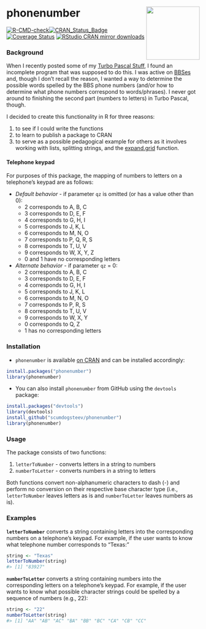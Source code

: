 
<!-- README.md is generated from README.Rmd. Please edit that file -->

# phonenumber <img src="../logo.png" align="right" height="139" />

<!-- badges: start -->

[![R-CMD-check](https://github.com/scumdogsteev/phonenumber/workflows/R-CMD-check/badge.svg)](https://github.com/scumdogsteev/phonenumber/actions)[![CRAN\_Status\_Badge](https://www.r-pkg.org/badges/version/phonenumber)](https://cran.r-project.org/package=phonenumber)
[![Coverage
Status](https://coveralls.io/repos/scumdogsteev/phonenumber/badge.svg?branch=master&service=github)](https://coveralls.io/github/scumdogsteev/phonenumber?branch=master)
[![RStudio CRAN mirror
downloads](https://cranlogs.r-pkg.org/badges/grand-total/phonenumber)](https://cran.rstudio.com/package=phonenumber)
<!-- badges: end -->

### Background

When I recently posted some of my [Turbo Pascal
Stuff](https://stevemyles.site/blog/2015/06/19/turbo-pascal-stuff/), I
found an incomplete program that was supposed to do this. I was active
on [BBSes](https://en.wikipedia.org/wiki/Bulletin_board_system) and,
though I don’t recall the reason, I wanted a way to determine the
possible words spelled by the BBS phone numbers (and/or how to determine
what phone numbers correspond to words/phrases). I never got around to
finishing the second part (numbers to letters) in Turbo Pascal, though.

I decided to create this functionality in R for three reasons:

1.  to see if I could write the functions
2.  to learn to publish a package to CRAN
3.  to serve as a possible pedagogical example for others as it involves
    working with lists, splitting strings, and the
    [expand.grid](https://stat.ethz.ch/R-manual/R-devel/library/base/html/expand.grid.html)
    function.

#### Telephone keypad

For purposes of this package, the mapping of numbers to letters on a
telephone’s keypad are as follows:

-   *Default behavior* - if parameter `qz` is omitted (or has a value
    other than 0):
    -   2 corresponds to A, B, C
    -   3 corresponds to D, E, F
    -   4 corresponds to G, H, I
    -   5 corresponds to J, K, L
    -   6 corresponds to M, N, O
    -   7 corresponds to P, Q, R, S
    -   8 corresponds to T, U, V
    -   9 corresponds to W, X, Y, Z
    -   0 and 1 have no corresponding letters
-   *Alternate behavior* - if parameter `qz` = 0:
    -   2 corresponds to A, B, C
    -   3 corresponds to D, E, F
    -   4 corresponds to G, H, I
    -   5 corresponds to J, K, L
    -   6 corresponds to M, N, O
    -   7 corresponds to P, R, S
    -   8 corresponds to T, U, V
    -   9 corresponds to W, X, Y
    -   0 corresponds to Q, Z
    -   1 has no corresponding letters

### Installation

-   `phonenumber` is available [on
    CRAN](http://cran.r-project.org/package=phonenumber) and can be
    installed accordingly:

``` r
install.packages("phonenumber")
library(phonenumber)
```

-   You can also install `phonenumber` from GitHub using the `devtools`
    package:

``` r
install.packages("devtools")
library(devtools)
install_github("scumdogsteev/phonenumber")
library(phonenumber)
```

### Usage

The package consists of two functions:

1.  `letterToNumber` - converts letters in a string to numbers
2.  `numberToLetter` - converts numbers in a string to letters

Both functions convert non-alphanumeric characters to dash (-) and
perform no conversion on their respective base character type (i.e.,
`letterToNumber` leaves letters as is and `numberToLetter` leaves
numbers as is).

### Examples

**`letterToNumber`** converts a string containing letters into the
corresponding numbers on a telephone’s keypad. For example, if the user
wants to know what telephone number corresponds to “Texas:”

``` r
string <- "Texas"
letterToNumber(string)
#> [1] "83927"
```

**`numberToLetter`** converts a string containing numbers into the
corresponding letters on a telephone’s keypad. For example, if the user
wants to know what possible character strings could be spelled by a
sequence of numbers (e.g., 22):

``` r
string <- "22"
numberToLetter(string)
#> [1] "AA" "AB" "AC" "BA" "BB" "BC" "CA" "CB" "CC"
```
